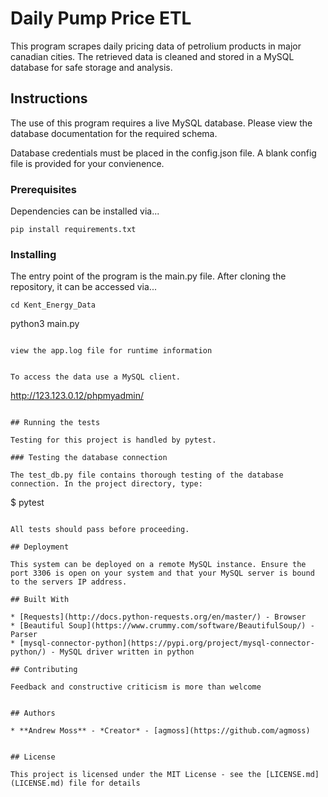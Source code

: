 # Daily Pump Price ETL

This program scrapes daily pricing data of petrolium products in major canadian cities. The retrieved data is cleaned and stored in a MySQL database for safe storage and analysis.

## Instructions

The use of this program requires a live MySQL database. Please view the database documentation for the required schema.

Database credentials must be placed in the config.json file. A blank config file is provided for your convienence. 

### Prerequisites

Dependencies can be installed via...

```
pip install requirements.txt
```

### Installing


The entry point of the program is the main.py file. After cloning the repository, it can be accessed via...

```
cd Kent_Energy_Data

```

python3 main.py

```

view the app.log file for runtime information


To access the data use a MySQL client. 

```

http://123.123.0.12/phpmyadmin/

```

## Running the tests

Testing for this project is handled by pytest.

### Testing the database connection

The test_db.py file contains thorough testing of the database connection. In the project directory, type:

```
$ pytest
```

All tests should pass before proceeding.

## Deployment

This system can be deployed on a remote MySQL instance. Ensure the port 3306 is open on your system and that your MySQL server is bound to the servers IP address.

## Built With

* [Requests](http://docs.python-requests.org/en/master/) - Browser
* [Beautiful Soup](https://www.crummy.com/software/BeautifulSoup/) - Parser
* [mysql-connector-python](https://pypi.org/project/mysql-connector-python/) - MySQL driver written in python

## Contributing

Feedback and constructive criticism is more than welcome


## Authors

* **Andrew Moss** - *Creator* - [agmoss](https://github.com/agmoss)


## License

This project is licensed under the MIT License - see the [LICENSE.md](LICENSE.md) file for details




